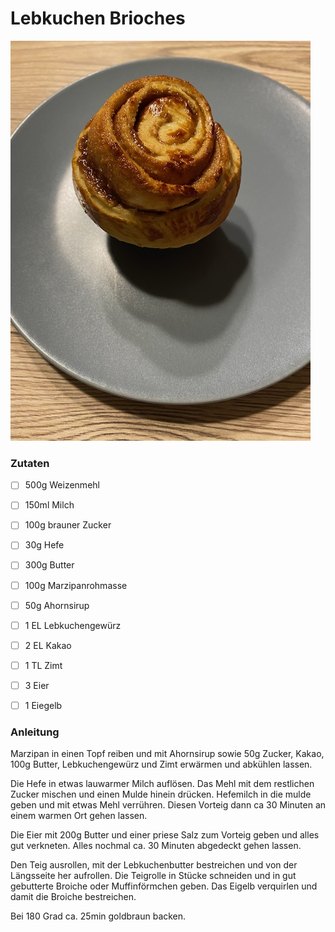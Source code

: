 # Lebkuchen Brioches

![Lebkuchen Briochen](media/lebkuchen_brioches.jpg)

### Zutaten

 - [ ] 500g	Weizenmehl
 - [ ] 150ml Milch
 - [ ] 100g brauner Zucker
 - [ ] 30g Hefe
 - [ ] 300g Butter
 - [ ] 100g Marzipanrohmasse
 - [ ] 50g Ahornsirup
 - [ ] 1 EL Lebkuchengewürz
 - [ ] 2 EL Kakao
 - [ ] 1 TL Zimt
 - [ ] 3 Eier
 - [ ] 1 Eiegelb

  
### Anleitung
Marzipan in einen Topf reiben und mit Ahornsirup sowie 50g Zucker, Kakao, 100g Butter, Lebkuchengewürz und Zimt erwärmen
und abkühlen lassen.

Die Hefe in etwas lauwarmer Milch auflösen. Das Mehl mit dem restlichen Zucker mischen und einen Mulde hinein drücken.
Hefemilch in die mulde geben und mit etwas Mehl verrühren. Diesen Vorteig dann ca 30 Minuten an einem warmen Ort gehen lassen.

Die Eier mit 200g Butter und einer priese Salz zum Vorteig geben und alles gut verkneten. 
Alles nochmal ca. 30 Minuten abgedeckt gehen lassen.

Den Teig ausrollen, mit der Lebkuchenbutter bestreichen und von der Längsseite her aufrollen. 
Die Teigrolle in Stücke schneiden und in gut gebutterte Broiche oder Muffinförmchen geben.
Das Eigelb verquirlen und damit die Broiche bestreichen. 

Bei 180 Grad ca. 25min goldbraun backen.